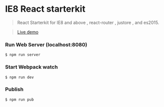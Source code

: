 # IE8 React starterkit

> React Starterkit for IE8 and above , react-router , justore , and es2015.



> [Live demo](http://share.analytics.patsnap.com/view/868690DB63B858C52CC5C57C733088499011CE1FD9B52407)

### Run Web Server (localhost:8080)

```
$ npm run server
```

### Start Webpack watch

```
$ npm run dev
```

### Publish

```
$ npm run pub
```


